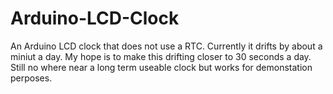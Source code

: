 # Arduino-LCD-Clock
An Arduino LCD clock that does not use a RTC. 
Currently it drifts by about a miniut a day.
My hope is to make this drifting closer to 30 seconds a day.
Still no where near a long term useable clock but works for demonstation perposes.
